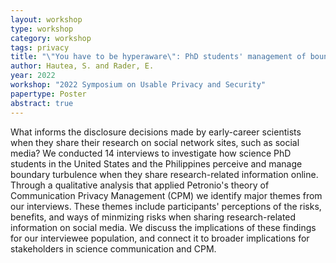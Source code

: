 ```yaml
---
layout: workshop
type: workshop
category: workshop
tags: privacy
title: "\"You have to be hyperaware\": PhD students' management of boundary turbulence when posting research-related information on social media"
author: Hautea, S. and Rader, E.
year: 2022
workshop: "2022 Symposium on Usable Privacy and Security"
papertype: Poster
abstract: true
---
```


What informs the disclosure decisions made by early-career scientists when they share their research on social network sites, such as social media? We conducted 14 interviews to investigate how science PhD students in the United States and the Philippines perceive and manage boundary turbulence when they share research-related information online. Through a qualitative analysis that applied Petronio's theory of Communication Privacy Management (CPM) we identify major themes from our interviews. These themes include participants' perceptions of the risks, benefits, and ways of minmizing risks when sharing research-related information on social media. We discuss the implications of these findings for our interviewee population, and connect it to broader implications for stakeholders in science communication and CPM.

<!--
file: 
poster: 
-->

